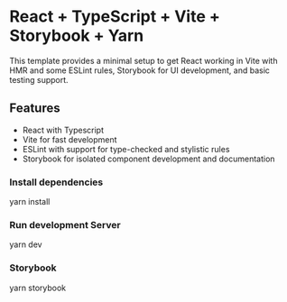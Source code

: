 # React + TypeScript + Vite + Storybook + Yarn

This template provides a minimal setup to get React working in Vite with HMR and some ESLint rules,
Storybook for UI development, and basic testing support.

## Features
- React with Typescript
- Vite for fast development
- ESLint with support for type-checked and stylistic rules
- Storybook for isolated component development and documentation

### Install dependencies
yarn install

### Run development Server
yarn dev

### Storybook
yarn storybook
